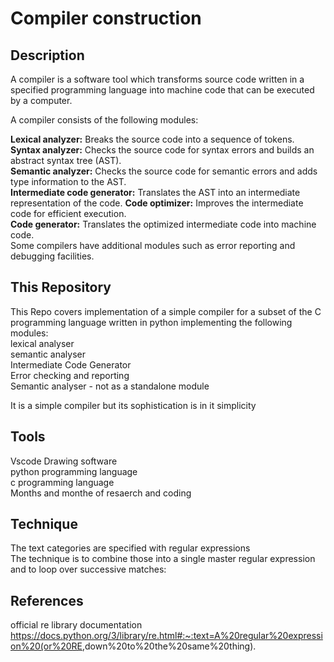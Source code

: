 # Compiler construction

## Description

A compiler is a software tool which transforms source code written in a specified programming language into machine code that can be executed by a computer.  

A compiler consists of the following modules:

**Lexical analyzer:** Breaks the source code into a sequence of tokens.  
**Syntax analyzer:** Checks the source code for syntax errors and builds an abstract syntax tree (AST).  
**Semantic analyzer:** Checks the source code for semantic errors and adds type information to the AST.  
**Intermediate code generator:** Translates the AST into an intermediate representation of the code.
**Code optimizer:** Improves the intermediate code for efficient execution.  
**Code generator:** Translates the optimized intermediate code into machine code.  
Some compilers have additional modules such as error reporting and debugging facilities.  

## This Repository

This Repo covers implementation of a simple compiler for a subset of the C programming language written in python implementing the following modules:  
lexical analyser  
semantic analyser  
Intermediate Code Generator  
Error checking and reporting  
Semantic analyser - not as a standalone module  

It is a simple compiler but its sophistication is in it simplicity  

## Tools

Vscode
Drawing software  
python programming language  
c programming language  
Months and monthe of resaerch and coding

## Technique

The text categories are specified with regular expressions  
The technique is to combine those into a single master regular expression
and to loop over successive matches:  

## References

official re library documentation <https://docs.python.org/3/library/re.html#:~:text=A%20regular%20expression%20(or%20RE>,down%20to%20the%20same%20thing).